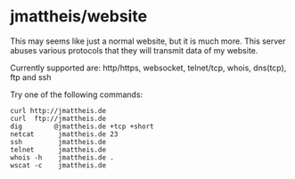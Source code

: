 # jmattheis/website

This may seems like just a normal website, but it is much more. 
This server abuses various protocols that they will transmit data of my website.

Currently supported are: http/https, websocket, telnet/tcp, whois, dns(tcp), ftp and ssh

Try one of the following commands:


```
curl http://jmattheis.de
curl  ftp://jmattheis.de
dig        @jmattheis.de +tcp +short
netcat      jmattheis.de 23
ssh         jmattheis.de
telnet      jmattheis.de
whois -h    jmattheis.de .
wscat -c    jmattheis.de
```
